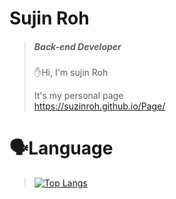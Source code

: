 # Sujin Roh
> ##### Back-end Developer
> 
>✋Hi, I'm sujin Roh <br>
>
>
>  It's my personal page <br>
>  https://suzinroh.github.io/Page/
>
# 🗣Language
>[![Top Langs](https://github-readme-stats.vercel.app/api/top-langs/?username=suzinRoh&layout=compact)](https://github.com/suzinRoh/github-readme-stats)
